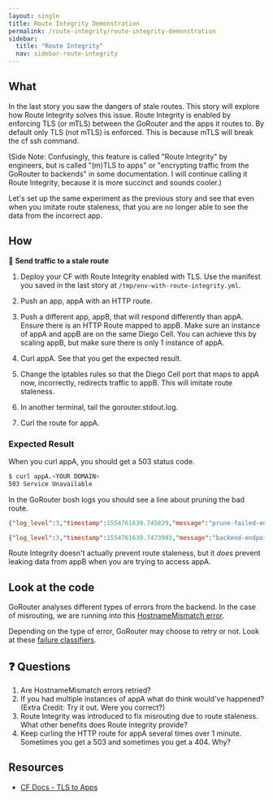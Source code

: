 ```yaml
---
layout: single
title: Route Integrity Demonstration
permalink: /route-integrity/route-integrity-demonstration
sidebar:
  title: "Route Integrity"
  nav: sidebar-route-integrity
---
```

## What

In the last story you saw the dangers of stale routes. This story will explore
how Route Integrity solves this issue. Route Integrity is enabled by enforcing
TLS (or mTLS) between the GoRouter and the apps it routes to.  By default only
TLS (not mTLS) is enforced. This is because mTLS will break the cf ssh command.

(Side Note: Confusingly, this feature is called "Route Integrity" by engineers,
but is called "(m)TLS to apps" or "encrypting traffic from the GoRouter to
backends" in some documentation. I will continue calling it Route Integrity,
because it is more succinct and sounds cooler.)

Let's set up the same experiment as the previous story and see that even when
you imitate route staleness, that you are no longer able to see the data from
the incorrect app.

## How
🤔 **Send traffic to a stale route**

1. Deploy your CF with Route Integrity enabled with TLS. Use the manifest you
   saved in the last story at `/tmp/env-with-route-integrity.yml`.

1. Push an app, appA with an HTTP route.

1. Push a different app, appB, that will respond differently than appA. Ensure
   there is an HTTP Route mapped to appB. Make sure an instance of appA and
   appB are on the same Diego Cell. You can achieve this by scaling appB, but
   make sure there is only 1 instance of appA.

1. Curl appA. See that you get the expected result.

1. Change the iptables rules so that the Diego Cell port that maps to appA now,
   incorrectly, redirects traffic to appB. This will imitate route staleness.

1. In another terminal, tail the gorouter.stdout.log.

1. Curl the route for appA.

### Expected Result
When you curl appA, you should get a 503 status code.
```bash
$ curl appA.<YOUR DOMAIN>
503 Service Unavailable
```

In the GoRouter bosh logs you should see a line about pruning the bad route.

```json
{"log_level":3,"timestamp":1554761639.745829,"message":"prune-failed-endpoint","source":"vcap.gorouter.registry","data":{"route-endpoint":{"ApplicationId":"bf1cdd21-ed5b-429b-93ef-f74a4aadc55f","Addr":"10.0.1.13:61010","Tags":{"component":"route-emitter"},"RouteServiceUrl":""}}}

{"log_level":3,"timestamp":1554761639.7473993,"message":"backend-endpoint-failed","source":"vcap.gorouter","data":{"route-endpoint":{"ApplicationId":"bf1cdd21-ed5b-429b-93ef-f74a4aadc55f","Addr":"10.0.1.13:61010","Tags":{"component":"route-emitter"},"RouteServiceUrl":""},"error":"x509: certificate is valid for 0c2ca10a-0c19-4288-68e8-8d1f, not e5fdb45c-1b41-4602-45ac-b49e","attempt":1,"vcap_request_id":"3673ccd9-44ee-4d81-4a45-0ea75a96121c"}}
```

Route Integrity doesn't actually prevent route staleness, but it *does* prevent
leaking data from appB when you are trying to access appA.

## Look at the code
GoRouter analyses different types of errors from the backend. In the case of misrouting, we are running into this [HostnameMismatch error](https://github.com/cloudfoundry/gorouter/blob/68fb24bfe35a379fee6591651b96660dc9712a80/proxy/fails/basic_classifiers.go#L62-L69).

Depending on the type of error, GoRouter may choose to retry or not. Look at these [failure classifiers](https://github.com/cloudfoundry/gorouter/blob/68fb24bfe35a379fee6591651b96660dc9712a80/proxy/fails/classifier_group.go#L13-L22).

## ❓ Questions
1. Are HostnameMismatch errors retried?
1. If you had multiple instances of appA what do think would've happened? (Extra Credit: Try it out. Were you correct?)
1. Route Integrity was introduced to fix misrouting due to route staleness. What other benefits does Route Integrity provide?
1. Keep curling the HTTP route for appA several times over 1 minute. Sometimes you get a 503 and sometimes you get a 404. Why?

## Resources
* [CF Docs - TLS to Apps](https://docs.cloudfoundry.org/concepts/http-routing.html#tls-to-back-end)

